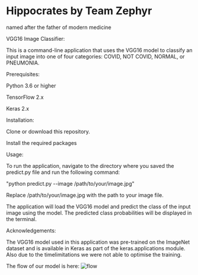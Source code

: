 # Hippocrates by Team Zephyr
named after the father of modern medicine

VGG16 Image Classifier:

This is a command-line application that uses the VGG16 model to classify an input image into one of four categories: COVID, NOT COVID, NORMAL, or PNEUMONIA.


Prerequisites:

Python 3.6 or higher

TensorFlow 2.x

Keras 2.x


Installation:

Clone or download this repository.

Install the required packages


Usage:
 
To run the application, navigate to the directory where you saved the predict.py file and run the following command:

"python predict.py --image /path/to/your/image.jpg"

Replace /path/to/your/image.jpg with the path to your image file.

The application will load the VGG16 model and predict the class of the input image using the model. The predicted class probabilities will be displayed in the terminal.

Acknowledgements:

The VGG16 model used in this application was pre-trained on the ImageNet dataset and is available in Keras as part of the keras.applications module. Also due to the timelimitations we were not able to optimise the training.

The flow of our model is here:
![flow](https://user-images.githubusercontent.com/80756651/226812465-7e734ff8-50f2-4932-9529-ace894491420.png)
